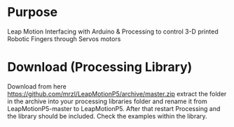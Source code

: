 # Purpose
Leap Motion Interfacing with Arduino & Processing to control 3-D printed Robotic Fingers through Servos motors
# Download (Processing Library)  
Download from here https://github.com/mrzl/LeapMotionP5/archive/master.zip extract the folder in the archive into your processing libraries folder and rename it from LeapMotionP5-master to LeapMotionP5. After that restart Processing and the library should be included. Check the examples within the library.
